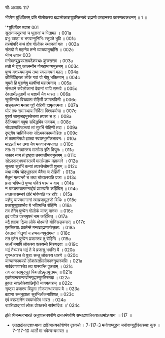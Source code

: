 श्रीः
अध्यायः 117

भीष्मेण युधिष्ठिरम् प्रति गोलोकस्य ब्रह्मलोकादप्युपरितनत्वे ब्रह्मणो वरदानस्य कारणत्वकथनम् ॥ 1 ॥

\'*युधिष्ठिर उवाच 	001  
सुराणामसुराणां च भूतानां च पितामह ।	001a  
प्रभुः स्रष्टा च भगवान्मुनिभिः स्तूयते भुवि ॥	001c  
तस्योपरि कथं ह्येष गोलोकः स्थानतां गतः ।	002a  
संशयो मे महानेष तन्मे व्याख्यातुमर्हसि ॥	002c  
भीष्म उवाच 	003  
मनोवाग्बुद्धयस्तावदेकस्थाः कुरुसत्तम ।	003a  
ततो मे शृणु कार्त्स्न्येन गोमहाभाग्यमुत्तमम् ॥	003c  
पुण्यं यशस्यमायुष्यं तथा स्वस्त्ययनं महत् ।	004a  
कीर्तिर्विहरतां लोके गवां यो गोषु भक्तिमान् ॥	004c  
श्रूयते हि पुराणेषु महर्षीणां महात्मनाम् ।	005a  
संस्थाने सर्वलोकानां देवानां चापि सम्भवे ॥	005c  
देवतार्थेऽमृतार्थे च यज्ञार्थे चैव भारत ।	006a  
सुरभिर्नाम विख्याता रोहिणी कामरूपिणी ॥	006c  
सङ्कल्प्य मनसा पूर्वं रोहिणी ह्यमृतात्मना ।	007a  
घोरं तपः समास्थाय निर्मिता विश्वकर्मणा ॥	007c  
पुरुषं चासृजद्भूस्तेजसा तपसा च ह ।	008a  
देदीप्यमानं वपुषा समिद्धमिव पावकम् ॥	008c  
सोऽपश्यदिष्टरूपां तां सुरभिं रोहिणीं तदा ।	009a  
दृष्ट्वैव चातिविमनाः सोऽभवत्काममोहितः ॥	009c  
तं कामार्तमथो ज्ञात्वा स्वयम्भूर्लोकभावनः ।	010a  
माऽऽर्तो भव तथा चैष भगवानभ्यभाषत ॥	010c  
ततः स भगवांस्तत्र मार्ताण्ड इति विश्रुतः ।	011a  
चकार नाम तं दृष्ट्वा तस्यार्तीभावमुत्तमम् ॥	011c  
सोऽददाद्भगवांस्तस्मै मार्ताण्डाय महात्मने ।	012a  
सुरूपां सुरभिं कन्यां तपस्तेजोमयीं शुभाम् ॥	012c  
यथा मयैष चोद्भूतस्त्वं चैवैषा च रोहिणी ।	013a  
मैथुनं गतवन्तौ च तथा चोत्पत्स्यति प्रजा ॥	013c  
प्रजा भविष्यते पुण्या पवित्रं परमं च वाम् ।	014a  
न चाप्यगम्यागमनाद्दोषं प्राप्स्यसि कर्हिचित् ॥	014c  
त्वत्प्रजासम्भवं क्षीरं भविष्यति परं हविः ।	015a  
यज्ञेषु चाज्यभागानां त्वत्प्रजामूलजो विधिः ॥	015c  
प्रजाशुश्रूषवश्चैव ये भविष्यन्ति रोहिणि ।	016a  
तव तेनैव पुण्येन गोलोकं यान्तु मानवाः ॥	016c  
इदं पवित्रं परममृषभं नाम कर्हिचित् ।	017a  
यद्वै ज्ञात्वा द्विजा लोके मोक्ष्यन्ते योनिसङ्करात् ॥	017c  
एतत्क्रियाः प्रवर्तन्ते मन्त्रब्राह्मणसंस्कृताः ।	018a  
देवतानां पितॄणां च हव्यकव्यपुरोगमाः ॥	018c  
तत एतेन पुण्येन प्रजास्तव तु रोहिणि ।	019a  
ऊर्ध्वं ममापि लोकस्य वत्स्यन्ते निरुपद्रवाः ॥	019c  
भद्रं तेभ्यश्च भद्रं ते ये प्रजासु भवन्ति वै ।	020a  
युगन्धराश्च ते पुत्राः सन्तु लोकस्य धारणे ॥	020c  
यान्यान्कामयसे लोकांस्ताँल्लोकाननुयास्यसि ।	021a  
सर्वदेवगणाश्चैव तव यास्यन्ति पुत्रताम् ।	021c  
तव स्तनसमुद्भूतं पिबन्तोऽमृतमुत्तमम् ॥	021e  
एवमेतान्वरान्सर्वानगृह्णात्सुरभिस्तदा ।	022a  
ब्रुवतः सर्वलोकेशान्निर्वृतिं चागमत्पराम् ॥	022c  
सृष्ट्वा प्रजाश्च विपुला लोकसन्धारणाय वै ।	023a  
ब्रह्मणा समनुज्ञाता सुरभिर्लोकमाविशत् ॥	023c  
एवं वरप्रदानेन स्वयम्भोरेव भारत ।	024a  
उपरिष्टाद्गवां लोकः प्रोक्तस्ते सर्वमादितः ॥\' 	024c  

इति श्रीमन्महाभारते अनुशासनपर्वणि दानधर्मपर्वणि सप्तदशाधिकशततमोऽध्यायः ॥ 117 ॥

* एतदाद्येकादशाध्याया दाक्षिणात्यकोशेष्वेव दृश्यन्ते । 7-117-3 मनोवाग्बुद्धयः मनोवाग्बुद्धीरेकस्थाः कुरु ॥ 7-117-10 आर्तो मा भवेत्यभ्यभाषत ॥
